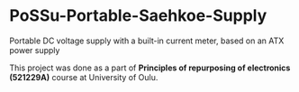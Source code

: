 # PoSSu-Portable-Saehkoe-Supply

Portable DC voltage supply with a built-in current meter, based on an ATX power supply

This project was done as a part of **Principles of repurposing of electronics (521229A)** course at University of Oulu.
